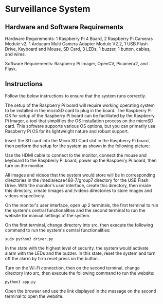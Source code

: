 # Surveillance System

## Hardware and Software Requirements
Hardware Requirements: 1 Raspberry Pi 4 Board, 2 Raspberry Pi Cameras Module v2, 1 Arducam Multi Camera Adapter Module V2.2, 1 USB Flash Drive, Keyboard and Mouse, SD Card, 3 LEDs, 1 buzzer, 1 button, cables, and wires.

Software Requirements: Raspberry Pi Imager, OpenCV, Picamera2, and Flask.

## Instructions
Follow the below instructions to ensure that the system runs correctly.

The setup of the Raspberry Pi board will require working operating system to be installed in the microSD card to plug in the board. The Raspberry Pi OS for setup of the Raspberry Pi board can be facilitated by the Raspberry Pi Imager, a tool that simplifies the OS installation process on the microSD card. This software supports various OS options, but you can primarily use Raspberry Pi OS for its lightweight nature and robust support.

Insert the SD card into the Micro SD Card slot in the Raspberry Pi board, then perform the setup for the system as shown in the following picture:
<!-- Setup image here -->

Use the HDMI cable to connect to the monitor, connect the mouse and keyboard to the Raspberry Pi board, power up the Raspberry Pi board, then turn on the monitor.

All images and videos that the system would store will be in corresponding directories in the /media/ecse488-7/group7 directory for the USB Flash Drive. With the monitor's user interface, create this directory, then inside this directory, create /images and /videos directories to store images and videos respectively.

On the monitor's user interface, open up 2 terminals, the first terminal to run the system's central functionalities and the second terminal to run the website for manual settings of the system.

On the first terminal, change directory into src, then execute the following command to run the system's central functionalities:
```
sudo python3 driver.py
```
In the state with the highest level of security, the system would activate alarm with the LEDs and the buzzer. In this state, reset the system and turn off the alarm by firm reset press on the button.

Turn on the Wi-Fi connection, then on the second terminal, change directory into src, then execute the following command to run the website:
```
python3 app.py
```
Open the browser and use the link displayed in the message on the second terminal to open the website.
